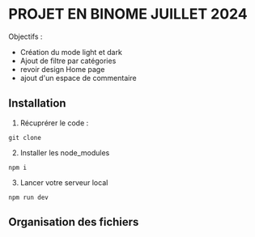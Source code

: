 # PROJET EN BINOME JUILLET 2024  

Objectifs :  

- Création du mode light et dark
- Ajout de filtre par catégories
- revoir design Home page
- ajout d'un espace de commentaire

## Installation

1. Récuprérer le code :  

```git
git clone 
```

2. Installer les node_modules  

```git
npm i
```

3. Lancer votre serveur local

```git
npm run dev
```

## Organisation des fichiers

